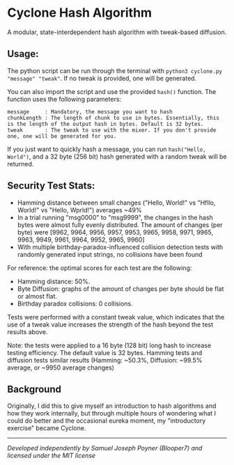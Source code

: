 # Cyclone Hash Algorithm
A modular, state-interdependent hash algorithm with tweak-based diffusion.

## Usage:
The python script can be run through the terminal with `python3 cyclone.py "message" "tweak"`. 
If no tweak is provided, one will be generated.

You can also import the script and use the provided `hash()` function. The function uses the following parameters:
```
message     : Mandatory, the message you want to hash
chunkLength : The length of chunk to use in bytes. Essentially, this is the length of the output hash in bytes. Default is 32 bytes.
tweak       : The tweak to use with the mixer. If you don't provide one, one will be generated for you.
```
If you just want to quickly hash a message, you can run `hash("Hello, World")`, and a 32 byte (256 bit) hash generated with a random tweak will be returned.

## Security Test Stats:
- Hamming distance between small changes ("Hello, World!" vs "Hfllo, World!" vs "Hello, Wprld!") averages ~49%
- In a trial running "msg0000" to "msg9999", the changes in the hash bytes were almost fully evenly distributed. The amount of changes (per byte) were [9962, 9964, 9956, 9957, 9953, 9965, 9958, 9971, 9965, 9963, 9949, 9961, 9964, 9952, 9965, 9960]
- With multiple birthday-paradox-influenced collision detection tests with randomly generated input strings, no collisions have been found

For reference: the optimal scores for each test are the following:
- Hamming distance: 50%.
- Byte Diffusion: graphs of the amount of changes per byte should be flat or almost flat.
- Birthday paradox collisions: 0 collisions.

Tests were performed with a constant tweak value, which indicates that the use of a tweak value increases the strength of the hash beyond the test results above.

Note: the tests were applied to a 16 byte (128 bit) long hash to increase testing efficiency. The default value is 32 bytes. Hamming tests and diffusion tests similar results (Hamming: ~50.3%, Diffusion: ~99.5% average, or ~9950 average changes)

## Background
Originally, I did this to give myself an introduction to hash algorithms and how they work internally, but through multiple hours of wondering what I could do better and the occasional eureka moment, my "introductory exercise" became Cyclone.

---

*Developed independently by Samuel Joseph Poyner (Blooper7) and licensed under the MIT license*
